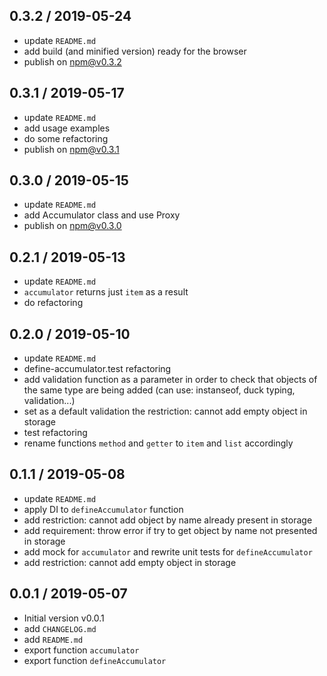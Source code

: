 ## 0.3.2 / 2019-05-24
- update `README.md`
- add build (and minified version) ready for the browser
- publish on npm@v0.3.2


## 0.3.1 / 2019-05-17
- update `README.md`
- add usage examples
- do some refactoring
- publish on npm@v0.3.1


## 0.3.0 / 2019-05-15
- update `README.md`
- add Accumulator class and use Proxy
- publish on npm@v0.3.0


## 0.2.1 / 2019-05-13
- update `README.md`
- `accumulator` returns just `item` as a result
- do refactoring


## 0.2.0 / 2019-05-10
- update `README.md`
- define-accumulator.test refactoring 
- add validation function as a parameter in order to check
  that objects of the same type are being added (can use: instanseof, duck typing, validation...)
- set as a default validation the restriction: cannot add empty object in storage
- test refactoring
- rename functions `method` and `getter` to `item` and `list` accordingly

## 0.1.1 / 2019-05-08
- update `README.md`
- apply DI to `defineAccumulator` function
- add restriction: cannot add object by name already present in storage
- add requirement: throw error if try to get object by name not presented in storage
- add mock for `accumulator` and rewrite unit tests for `defineAccumulator`
- add restriction: cannot add empty object in storage

## 0.0.1 / 2019-05-07
- Initial version v0.0.1
- add `CHANGELOG.md`
- add `README.md`
- export function `accumulator`
- export function `defineAccumulator`
